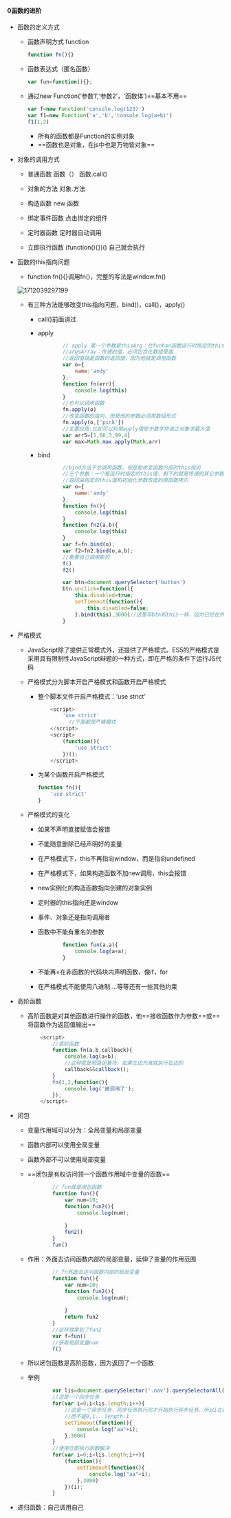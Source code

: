 #### 0函数的进阶

* 函数的定义方式

  * 函数声明方式 function

    ```js
    function fn(){}
    ```

    

  * 函数表达式（匿名函数）

    ```js
    var fun=function(){};
    ```

  * 通过new Function(‘参数1’,‘参数2’，‘函数体’)==基本不用==

    ```js
    var f=new Function('console.log(123)')
    var f1=new Function('a','b','console.log(a+b)')
    f1(1,2)
    ```

    * 所有的函数都是Function的实例对象
    * ==函数也是对象，在js中也是万物皆对象==

* 对象的调用方式

  * 普通函数           函数（） 函数.call()

  * 对象的方法     对象.方法

  * 构造函数         new 函数

  * 绑定事件函数     点击绑定的组件

  * 定时器函数      定时器自动调用

  * 立即执行函数  (function(){})()   自己就会执行

    

    

* 函数的this指向问题

  *   function fn(){}调用fn()，完整的写法是window.fn()

    ![1712039297199](%E5%87%BD%E6%95%B0%E7%9A%84%E8%BF%9B%E9%98%B6.assets/1712039297199.png)

  * 有三种方法能够改变this指向问题，bind()，call()，apply()

    * call()前面讲过

    * apply

      ```js
              // apply 第一个参数是thisArg：在funhan函数运行时指定的this
              //argsArray：传递的值，必须包含在数组里面
              //返回值就是函数的返回值，因为他就是调用函数
              var o={
                  name:'andy'
              };
              function fn(err){
                  console.log(this)
              }
              //也可以调用函数
              fn.apply(o)
              //改变函数的指向，但是他的参数必须用数组形式
              fn.apply(o,['pink'])
              //主要应用:比如可以利用apply借助于数学你诶之对象求最大值
              var arr5=[1,66,3,99,4]
              var max=Math.max.apply(Math,arr)
      ```

    * bind

      ```js
              //bind方法不会调用函数，但是能改变函数内部的this指向
              //三个参数：一个是运行时指定的this值，剩下的就是传递的其它参数
              //返回由指定的this值和初始化参数改造的原函数拷贝
              var o={
                  name:'andy'
              };
              function fn(){
                  console.log(this)
              }
              function fn2(a,b){
                  console.log(this)
              }
              var f=fn.bind(o);
              var f2=fn2.bind(o,a,b);
              //需要自己调用新的
              f()
              f2()
      ```

      ```js
              var btn=document.querySelector('button')
              btn.onclick=function(){
                  this.disabled=true;
                  setTimeout(function(){
                      this.disabled=false;
                  }.bind(this),3000)//这里写btn和this一样，因为已经在外面
              }
      ```

* 严格模式

  * JavaScript除了提供正常模式外，还提供了严格模式。ES5的严格模式是采用具有限制性JavaScript辩题的一种方式，即在严格的条件下运行JS代码

  * 严格模式分为脚本开启严格模式和函数开启严格模式

    * 整个脚本文件开启严格模式：’use strict’

      ```js
          <script>
              'use strict'
        		//下面都是严格模式
          </script>
          <script>
              (function(){
                  'use strict'
              })();
          </script>
      ```

    * 为某个函数开启严格模式

      ```js
      function fn(){
          'use strict'
      }
      ```

  * 严格模式的变化

    * 如果不声明直接赋值会报错

    * 不能随意删除已经声明好的变量

    * 在严格模式下，this不再指向window，而是指向undefined

    * 在严格模式下，如果构造函数不加new调用，this会报错

    * new实例化的构造函数指向创建的对象实例

    * 定时器的this指向还是window

    * 事件、对象还是指向调用者

    * 函数中不能有重名的参数

      ```js
              function fun(a,a){
                  console.log(a+a);
              }
      ```

    * 不能再=在非函数的代码块内声明函数，像if，for

    * 在严格模式不能使用八进制….等等还有一些其他约束



* 高阶函数

  * 高阶函数是对其他函数进行操作的函数，他==接收函数作为参数==或==将函数作为返回值输出==

    ```js
        <script>
            //高阶函数
            function fn(a,b,callback){
                console.log(a+b);
                //这种就是短路运算符，如果左边为真就执行右边的
                callback&&callback();
            }
            fn(1,2,function(){
                console.log('被调用了');
            });
        </script>
    ```

* 闭包

  * 变量作用域可以分为：全局变量和局部变量

  * 函数内部可以使用全局变量

  * 函数外部不可以使用局部变量

  * ==闭包是有权访问领一个函数作用域中变量的函数==

    ```js
            // fun就是闭包函数
            function fun(){
                var num=10;
                function fun2(){
                    console.log(num);
                    
                }
                fun2()
            }
            fun()
    ```

  * 作用：外面去访问函数内部的局部变量，延伸了变量的作用范围

    ```js
            // fn外面去访问函数内部的局部变量
            function fun(){
                var num=10;
                function fun2(){
                    console.log(num);
                    
                }
                return fun2
            }
            //这样就拿到了fun2
            var f=fun()
            //获取局部变量num
            f()
    ```

  * 所以闭包函数是高阶函数，因为返回了一个函数
  
  * 举例
  
    ```js
            var lis=document.querySelector('.nav').querySelectorAll('li')
            //这是一个同步任务
            for(var i=0;i<lis.length;i++){
                //这是一个异步任务，同步任务执行完才开始执行异步任务，所以i在这异步任务中一直都是length-1，只要循环里套函数，都是一直都是length-1，因为var是全局变量
                //而不是0,1...length-1
                setTimeout(function(){
                    console.log("aa"+i);
                },3000)
            }
            //使用立即执行函数解决
            for(var i=0;i<lis.length;i++){
                (function(){
                    setTimeout(function(){
                        console.log("aa"+i);
                    },3000)
                })(i);
            }
    ```



* 递归函数：自己调用自己